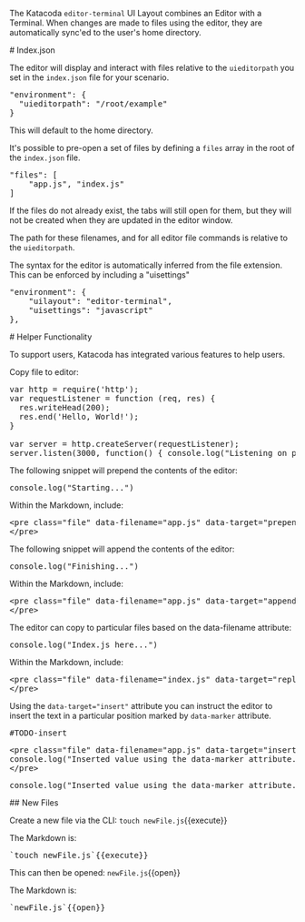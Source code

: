 The Katacoda `editor-terminal` UI Layout combines an Editor with a Terminal.
When changes are made to files using the editor, they are automatically sync'ed
to the user's home directory.

# Index.json

The editor will display and interact with files relative to the `uieditorpath`
you set in the `index.json` file for your scenario.

<pre>
"environment": {
  "uieditorpath": "/root/example"
}
</pre>

This will default to the home directory.

It's possible to pre-open a set of files by defining a `files` array in the root
of the `index.json` file.

<pre>
"files": [
    "app.js", "index.js"
]
</pre>

If the files do not already exist, the tabs will still open for them, but they
will not be created when they are updated in the editor window.

The path for these filenames, and for all editor file commands is relative to the
`uieditorpath`.

The syntax for the editor is automatically inferred from the file extension.
This can be enforced by including a "uisettings"

<pre>
"environment": {
    "uilayout": "editor-terminal",
    "uisettings": "javascript"
},
</pre>

# Helper Functionality

To support users, Katacoda has integrated various features to help users.

Copy file to editor:

<pre class="file" data-filename="app.js" data-target="replace">var http = require('http');
var requestListener = function (req, res) {
  res.writeHead(200);
  res.end('Hello, World!');
}

var server = http.createServer(requestListener);
server.listen(3000, function() { console.log("Listening on port 3000")});
</pre>

The following snippet will prepend the contents of the editor:

<pre class="file" data-filename="app.js" data-target="prepend">console.log("Starting...")
</pre>

Within the Markdown, include:

<pre>
&#x3C;pre class=&#x22;file&#x22; data-filename=&#x22;app.js&#x22; data-target=&#x22;prepend&#x22;&#x3E;console.log(&#x22;Starting...&#x22;)
&#x3C;/pre&#x3E;
</pre>

The following snippet will append the contents of the editor:

<pre class="file" data-filename="app.js" data-target="append">console.log("Finishing...")
</pre>

Within the Markdown, include:

<pre>
&#x3C;pre class=&#x22;file&#x22; data-filename=&#x22;app.js&#x22; data-target=&#x22;append&#x22;&#x3E;console.log(&#x22;Finishing...&#x22;)
&#x3C;/pre&#x3E;
</pre>

The editor can copy to particular files based on the data-filename attribute:

<pre class="file" data-filename="index.js" data-target="replace">console.log("Index.js here...")
</pre>

Within the Markdown, include:

<pre>
&#x3C;pre class=&#x22;file&#x22; data-filename=&#x22;index.js&#x22; data-target=&#x22;replace&#x22;&#x3E;console.log(&#x22;Index.js here...&#x22;)
&#x3C;/pre&#x3E;
</pre>

Using the `data-target="insert"` attribute you can instruct the editor to insert the text in a particular position marked by `data-marker` attribute.

<pre class="file" data-filename="app.js" data-target="append">#TODO-insert
</pre>

<pre>
&#x3C;pre class=&#x22;file&#x22; data-filename=&#x22;app.js&#x22; data-target=&#x22;insert&#x22; data-marker=&#x22;#TODO-insert&#x22;&#x3E;
console.log(&#x22;Inserted value using the data-marker attribute...&#x22;)
&#x3C;/pre&#x3E;
</pre>

<pre class="file" data-filename="app.js" data-target="insert" data-marker="#TODO-insert">
console.log("Inserted value using the data-marker attribute...")
</pre>


## New Files

Create a new file via the CLI:
`touch newFile.js`{{execute}}

The Markdown is:
<pre>`touch newFile.js`{{execute}}</pre>

This can then be opened:
`newFile.js`{{open}}

The Markdown is:
<pre>`newFile.js`{{open}}</pre>
